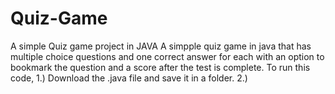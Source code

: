 # Quiz-Game
A simple Quiz game project in JAVA  A simpple quiz game in java that has multiple choice questions and one correct answer for each with an option to bookmark the question and a score after the test is complete.  To run this code, 1.) Download the .java file and save it in a folder. 2.) 
